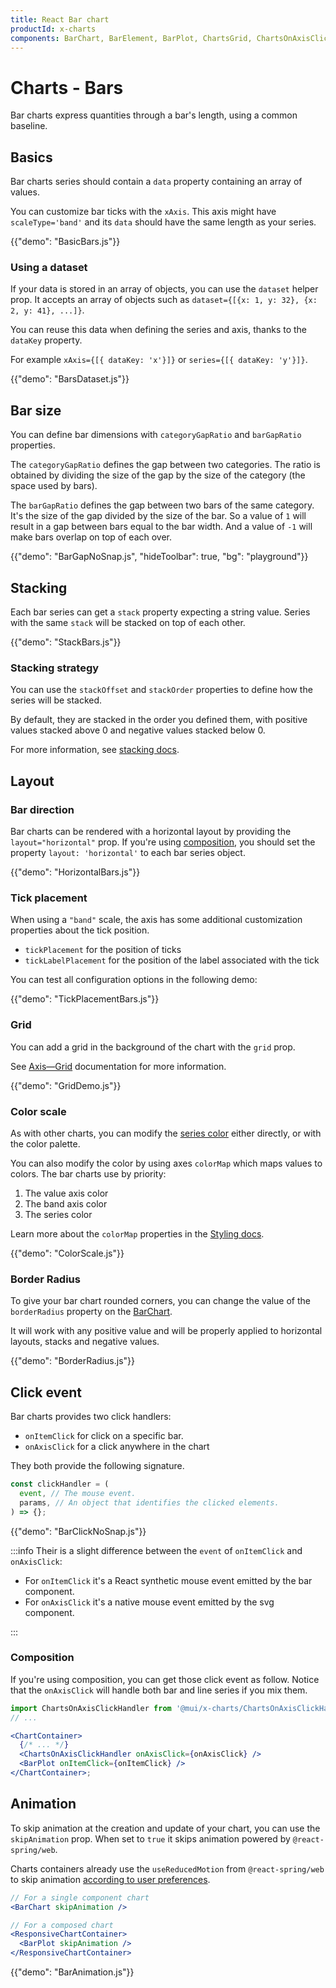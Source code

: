 ```yaml
---
title: React Bar chart
productId: x-charts
components: BarChart, BarElement, BarPlot, ChartsGrid, ChartsOnAxisClickHandler
---
```


# Charts - Bars

<p class="description">Bar charts express quantities through a bar's length, using a common baseline.</p>

## Basics

Bar charts series should contain a `data` property containing an array of values.

You can customize bar ticks with the `xAxis`.
This axis might have `scaleType='band'` and its `data` should have the same length as your series.

{{"demo": "BasicBars.js"}}

### Using a dataset

If your data is stored in an array of objects, you can use the `dataset` helper prop.
It accepts an array of objects such as `dataset={[{x: 1, y: 32}, {x: 2, y: 41}, ...]}`.

You can reuse this data when defining the series and axis, thanks to the `dataKey` property.

For example `xAxis={[{ dataKey: 'x'}]}` or `series={[{ dataKey: 'y'}]}`.

{{"demo": "BarsDataset.js"}}

## Bar size

You can define bar dimensions with `categoryGapRatio` and `barGapRatio` properties.

The `categoryGapRatio` defines the gap between two categories.
The ratio is obtained by dividing the size of the gap by the size of the category (the space used by bars).

The `barGapRatio` defines the gap between two bars of the same category.
It's the size of the gap divided by the size of the bar.
So a value of `1` will result in a gap between bars equal to the bar width.
And a value of `-1` will make bars overlap on top of each over.

{{"demo": "BarGapNoSnap.js", "hideToolbar": true, "bg": "playground"}}

## Stacking

Each bar series can get a `stack` property expecting a string value.
Series with the same `stack` will be stacked on top of each other.

{{"demo": "StackBars.js"}}

### Stacking strategy

You can use the `stackOffset` and `stackOrder` properties to define how the series will be stacked.

By default, they are stacked in the order you defined them, with positive values stacked above 0 and negative values stacked below 0.

For more information, see [stacking docs](/x/react-charts/stacking/).

## Layout

### Bar direction

Bar charts can be rendered with a horizontal layout by providing the `layout="horizontal"` prop.
If you're using [composition](/x/react-charts/composition/), you should set the property `layout: 'horizontal'` to each bar series object.

{{"demo": "HorizontalBars.js"}}

### Tick placement

When using a `"band"` scale, the axis has some additional customization properties about the tick position.

- `tickPlacement` for the position of ticks
- `tickLabelPlacement` for the position of the label associated with the tick

You can test all configuration options in the following demo:

{{"demo": "TickPlacementBars.js"}}

### Grid

You can add a grid in the background of the chart with the `grid` prop.

See [Axis—Grid](/x/react-charts/axis/#grid) documentation for more information.

{{"demo": "GridDemo.js"}}

### Color scale

As with other charts, you can modify the [series color](/x/react-charts/styling/#colors) either directly, or with the color palette.

You can also modify the color by using axes `colorMap` which maps values to colors.
The bar charts use by priority:

1. The value axis color
2. The band axis color
3. The series color

Learn more about the `colorMap` properties in the [Styling docs](/x/react-charts/styling/#values-color).

{{"demo": "ColorScale.js"}}

### Border Radius

To give your bar chart rounded corners, you can change the value of the `borderRadius` property on the [BarChart](/x/api/charts/bar-chart/#bar-chart-prop-slots).

It will work with any positive value and will be properly applied to horizontal layouts, stacks and negative values.

{{"demo": "BorderRadius.js"}}

## Click event

Bar charts provides two click handlers:

- `onItemClick` for click on a specific bar.
- `onAxisClick` for a click anywhere in the chart

They both provide the following signature.

```js
const clickHandler = (
  event, // The mouse event.
  params, // An object that identifies the clicked elements.
) => {};
```

{{"demo": "BarClickNoSnap.js"}}

:::info
Their is a slight difference between the `event` of `onItemClick` and `onAxisClick`:

- For `onItemClick` it's a React synthetic mouse event emitted by the bar component.
- For `onAxisClick` it's a native mouse event emitted by the svg component.

:::

### Composition

If you're using composition, you can get those click event as follow.
Notice that the `onAxisClick` will handle both bar and line series if you mix them.

```jsx
import ChartsOnAxisClickHandler from '@mui/x-charts/ChartsOnAxisClickHandler';
// ...

<ChartContainer>
  {/* ... */}
  <ChartsOnAxisClickHandler onAxisClick={onAxisClick} />
  <BarPlot onItemClick={onItemClick} />
</ChartContainer>;
```

## Animation

To skip animation at the creation and update of your chart, you can use the `skipAnimation` prop.
When set to `true` it skips animation powered by `@react-spring/web`.

Charts containers already use the `useReducedMotion` from `@react-spring/web` to skip animation [according to user preferences](https://react-spring.dev/docs/utilities/use-reduced-motion#why-is-it-important).

```jsx
// For a single component chart
<BarChart skipAnimation />

// For a composed chart
<ResponsiveChartContainer>
  <BarPlot skipAnimation />
</ResponsiveChartContainer>
```

{{"demo": "BarAnimation.js"}}
